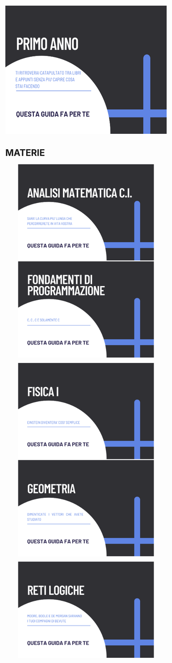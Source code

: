 <p align="center">
<img height="400" weight="700" style="align:center" src="https://github.com/fralabi/images/blob/main/Azzurro%20Pulito%20e%20Grassetto%20Vaccino%20Programmazione%20Salute%20generale%20Poster(1).png">
</p>

# MATERIE

<p align="center">
<a href="https://github.com/fralabi/Computer_Engineering/tree/main/Primo_Anno/ANALISI%20MATEMATICA%20C.I"><img height="300" weight="700" style="align:center" src="https://github.com/fralabi/images/blob/main/ANALISI%20MATEMATICA%20C.I..png"></a>
<a href="https://github.com/fralabi/Computer_Engineering/tree/main/Primo_Anno/CALCOLATORI%20ELETTRONICI%20C.I.%20-%20FONDAMENTI%20DI%20PROGRAMMAZIONE"><img height="300" weight="700" style="align:center" src="https://github.com/fralabi/images/blob/main/FONDAMENTI%20DI%20PROGRAMMAZIONE.png"></a>
</p>

<p align="center">
<a href="https://github.com/fralabi/Computer_Engineering/tree/main/Primo_Anno/FISICA%20I"><img height="300" weight="700" style="align:center" src="https://github.com/fralabi/images/blob/main/FISICA%20I.png"></a>
<a href="https://github.com/fralabi/Computer_Engineering/tree/main/Primo_Anno/GEOMETRIA"><img height="300" weight="700" style="align:center" src="https://github.com/fralabi/images/blob/main/GEOMETRIA.png"></a>
</p>

<p align="center">
<a href="https://github.com/fralabi/Computer_Engineering/tree/main/Primo_Anno/RETI%20LOGICHE"><img height="300" weight="700" style="align:center" src="https://github.com/fralabi/images/blob/main/RETI%20LOGICHE.png"></a>
</p>

